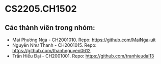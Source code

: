 # CS2205.CH1502

## Các thành viên trong nhóm:
* Mai Phương Nga - CH2001010. Repo: https://github.com/MaiNga-uit
* Nguyễn Như Thanh - CH2001015. Repo: https://github.com/thanhnguyen0612
* Trần Hiếu Đại - CH2001001. Repo: https://github.com/tranhieudai13
